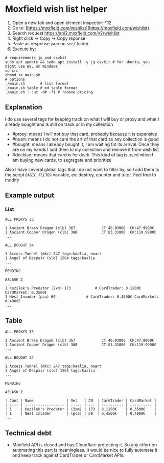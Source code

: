 # Moxfield wish list helper

1. Open a new tab and open element inspector: F12
2. Go to: [https://moxfield.com/wishlist](https://moxfield.com/wishlist)
3. Search request https://api2.moxfield.com/v2/wishlist
4. Right click -> Copy -> Copy reponse
5. Paste as response.json on `src/` folder
6. Execute by:
```shell
# requirements jq and csvkit
sudo apt update && sudo apt install -y jq csvkit # for ubuntu, you might use WSL on Windows
cd src
chmod +x main.sh
# options
./main.sh 	    # list format
./main.sh table # md table format
./main.sh | cut -d# -f1 # remove pricing
```
 
## Explanation

I do use several tags for keeping track on what I will buy or proxy and what I already bought and is still on track or in my collection

+ #proxy: means I will not buy that card, probably because it is expensive
+ #noart: means I do not care the art of that card so any collection is good
+ #bought: means I already bought it, I am waiting fot its arrival. Once they are on my hands I add them to my collection and remove it from wish list
+ #decktag: means that card is for <decktag> deck. This kind of tag is used when I am buying new cards, to segregate and prioritize 

Also I have several global tags that i do not want to filter by, so I add them to the script `BASIC_FILTER` variable, ex: destroy, counter and tutor. Feel free to modify

## Example output

### List

```
ALL PROXYS 33

1 Ancient Brass Dragon (clb) 367			CT:40.0300€  CK:47.9900€ 
1 Ancient Copper Dragon (clb) 368			CT:83.3100€  CK:119.9900€ 
...

ALL BOUGHT 34

1 Access Tunnel (mkc) 247 tags:kaalia, noart
1 Angel of Despair (sld) 1564 tags:kaalia
...

PENDING

AZLASK 2

1 Kozilek's Predator (2xm) 173 			 # CardTrader: 0.1200€ CardMarket: 0.3500€
1 Nest Invader (pca) 69 			 # CardTrader: 0.4500€ CardMarket: 0.4900€
...
```

## Table

```
ALL PROXYS 33

1 Ancient Brass Dragon (clb) 367			CT:40.0300€  CK:47.9900€ 
1 Ancient Copper Dragon (clb) 368			CT:83.3100€  CK:119.9900€ 
...

ALL BOUGHT 34

1 Access Tunnel (mkc) 247 tags:kaalia, noart
1 Angel of Despair (sld) 1564 tags:kaalia
...

PENDING

AZLASK 2

| Cant | Name               | Set   | CN  | CardTrader | CardMarket |
| ---- | ------------------ | ----- | --- | ---------- | ---------- |
| 1    | Kozilek's Predator | (2xm) | 173 | 0.1200€    | 0.3500€    |
| 1    | Nest Invader       | (pca) | 69  | 0.4500€    | 0.4900€    |
...
```

## Technical debt

+ Moxfield API is closed and has Cloudflare protecting it. So any effort on automating this part is meaningless. It would be nice to fully automate it and keep track against CardTrader or CardMarket APIs.